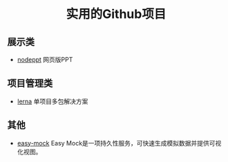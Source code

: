 <h1 align="center">
  实用的Github项目
</h1>

## 展示类

* [nodeppt](https://github.com/ksky521/nodeppt) 网页版PPT

## 项目管理类

* [lerna](https://lerna.js.org/) 单项目多包解决方案

## 其他
* [easy-mock](https://github.com/easy-mock/easy-mock) Easy Mock是一项持久性服务，可快速生成模拟数据并提供可视化视图。
